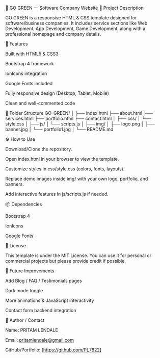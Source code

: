 🌿 GO GREEN — Software Company Website
📌 Project Description

GO GREEN is a responsive HTML & CSS template designed for software/business companies.
It includes service sections like Web Development, App Development, Game Development, along with a professional homepage and company details.

🚀 Features

Built with HTML5 & CSS3

Bootstrap 4 framework

IonIcons integration

Google Fonts included

Fully responsive design (Desktop, Tablet, Mobile)

Clean and well-commented code

📂 Folder Structure
GO-GREEN/
│
├── index.html
├── about.html
├── services.html
├── portfolio.html
├── contact.html
│
├── css/
│   └── style.css
│
├── js/
│   └── scripts.js
│
├── img/
│   ├── logo.png
│   ├── banner.jpg
│   └── portfolio1.jpg
│
└── README.md

⚙️ How to Use

Download/Clone the repository.

Open index.html in your browser to view the template.

Customize styles in css/style.css (colors, fonts, layouts).

Replace demo images inside img/ with your own logo, portfolio, and banners.

Add interactive features in js/scripts.js if needed.

📦 Dependencies

Bootstrap 4

IonIcons

Google Fonts

📜 License

This template is under the MIT License.
You can use it for personal or commercial projects but please provide credit if possible.

🔮 Future Improvements

Add Blog / FAQ / Testimonials pages

Dark mode toggle

More animations & JavaScript interactivity

Contact form backend integration

👤 Author / Contact

Name: PRITAM LENDALE 

Email: pritamlendale@gmail.com

GitHub/Portfolio: [https://github.com/PL7822]
